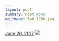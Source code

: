 ```yaml
---
layout: post
summary: Post #646
og_image: 646-1280.jpg
---
```


<p>
  <time><a href="/646">June 26, 2017</a></time>
  <a href="/646"><img src="{{ site.assets_url }}/646-640.jpg" srcset="{{ site.assets_url }}/646-320.jpg 320w, {{ site.assets_url }}/646-640.jpg 640w, {{ site.assets_url }}/646-960.jpg 960w, {{ site.assets_url }}/646-1280.jpg 1280w" sizes="(min-width: 700px) 50vw, calc(100vw - 2rem)" /></a>
</p>
